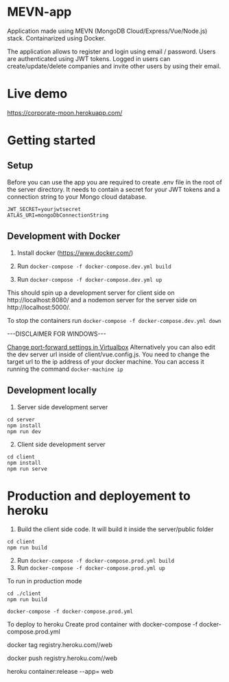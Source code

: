# MEVN-app
Application made using MEVN (MongoDB Cloud/Express/Vue/Node.js) stack. Containarized using Docker. 

The application allows to register and login using email / password. Users are authenticated using JWT tokens. Logged in users can create/update/delete companies and invite other users by using their email.

# Live demo 
https://corporate-moon.herokuapp.com/

# Getting started
## Setup
Before you can use the app you are required to create .env file in the root of the server directory. It needs to contain a secret for your JWT tokens and a connection string to your Mongo cloud database.
```
JWT_SECRET=yourjwtsecret
ATLAS_URI=mongoDbConnectionString
```

## Development with Docker
1. Install docker (https://www.docker.com/)

2. Run ```docker-compose -f docker-compose.dev.yml build```

3. Run ```docker-compose -f docker-compose.dev.yml up```

This should spin up a development server for client side on http://localhost:8080/ and a nodemon server for the server side on http://localhost:5000/.

To stop the containers run ```docker-compose -f docker-compose.dev.yml down```



---DISCLAIMER FOR WINDOWS---

[Change port-forward settings in Virtualbox](https://www.jhipster.tech/tips/020_tip_using_docker_containers_as_localhost_on_mac_and_windows.html)
Alternatively you can also edit the dev server url inside of client/vue.config.js. You need to change the target url to the ip address of your docker machine. You can access it running the command ```docker-machine ip```

## Development locally
1. Server side development server
```
cd server
npm install
npm run dev
```

2. Client side development server
```
cd client
npm install
npm run serve
```

# Production and deployement to heroku
1. Build the client side code. It will build it inside the server/public folder
```
cd client
npm run build
```

2. Run ```docker-compose -f docker-compose.prod.yml build```
3. Run ```docker-compose -f docker-compose.prod.yml up```




To run in production mode
``` 
cd ./client 
npm run build
``` 
``` 
docker-compose -f docker-compose.prod.yml
```

To deploy to heroku
Create prod container with 
docker-compose -f docker-compose.prod.yml

docker tag <container-id> registry.heroku.com/<app-name>/web
 
docker push registry.heroku.com/<app-name>/web 

heroku container:release --app=<app-name> web  
